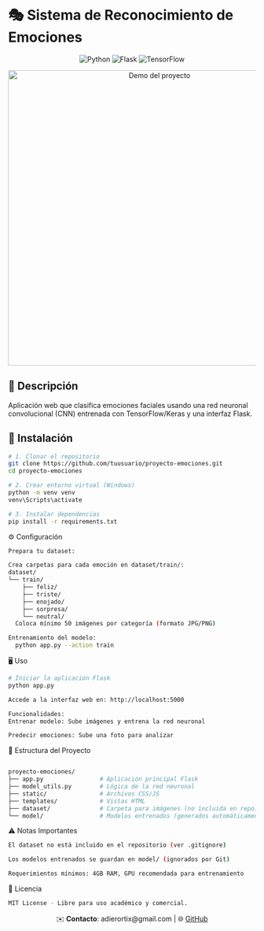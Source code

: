 # 🎭 Sistema de Reconocimiento de Emociones

<p align="center">
  <img src="https://img.shields.io/badge/Python-3.8%2B-blue" alt="Python">
  <img src="https://img.shields.io/badge/Flask-3.0.2-green" alt="Flask">
  <img src="https://img.shields.io/badge/TensorFlow-2.16.1-orange" alt="TensorFlow">
</p>

<div align="center">
  <img src="https://via.placeholder.com/600x400?text=Demo+del+proyecto" width="600" alt="Demo del proyecto">
</div>

## 📌 Descripción
Aplicación web que clasifica emociones faciales usando una red neuronal convolucional (CNN) entrenada con TensorFlow/Keras y una interfaz Flask.

## 🚀 Instalación

```bash
# 1. Clonar el repositorio
git clone https://github.com/tuusuario/proyecto-emociones.git
cd proyecto-emociones

# 2. Crear entorno virtual (Windows)
python -m venv venv
venv\Scripts\activate

# 3. Instalar dependencias
pip install -r requirements.txt
```
⚙️ Configuración
```bash
Prepara tu dataset:

Crea carpetas para cada emoción en dataset/train/:
dataset/
└── train/
    ├── feliz/
    ├── triste/
    ├── enojado/
    ├── sorpresa/
    └── neutral/
  Coloca mínimo 50 imágenes por categoría (formato JPG/PNG)

Entrenamiento del modelo:
  python app.py --action train
```
🖥️ Uso
```bash
# Iniciar la aplicación Flask
python app.py

Accede a la interfaz web en: http://localhost:5000

Funcionalidades:
Entrenar modelo: Sube imágenes y entrena la red neuronal

Predecir emociones: Sube una foto para analizar
```

📂 Estructura del Proyecto
```bash

proyecto-emociones/
├── app.py                # Aplicación principal Flask
├── model_utils.py        # Lógica de la red neuronal
├── static/               # Archivos CSS/JS
├── templates/            # Vistas HTML
├── dataset/              # Carpeta para imágenes (no incluida en repo)
└── model/                # Modelos entrenados (generados automáticamente)
```
⚠️ Notas Importantes
```bash
El dataset no está incluido en el repositorio (ver .gitignore)

Los modelos entrenados se guardan en model/ (ignorados por Git)

Requerimientos mínimos: 4GB RAM, GPU recomendada para entrenamiento
```
📄 Licencia
```bash
MIT License - Libre para uso académico y comercial.
```

<div align="center"> <p>✉️ <strong>Contacto</strong>: adierortix@gmail.com | 🌐 <a href="https://github.com/AdierECO">GitHub</a></p> </div> 
